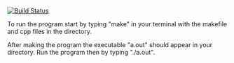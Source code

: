 [![Build Status](https://travis-ci.org/askudlarek/Inventory.svg?branch=master)](https://travis-ci.org/askudlarek/Inventory)

To run the program start by typing "make" in your terminal with the makefile and
cpp files in the directory.

After making the program the executable "a.out" should appear in your directory.
Run the program then by typing "./a.out".
